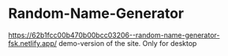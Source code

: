 # Random-Name-Generator
https://62b1fcc00b470b00bcc03206--random-name-generator-fsk.netlify.app/
demo-version of the site. Only for desktop
